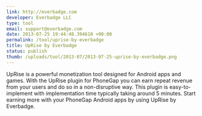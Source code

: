 ```yaml
--- 
link: http://everbadge.com
developer: Everbadge LLC
type: tool
email: support@everbadge.com
date: 2013-07-25 19:44:48.394610 +00:00
permalink: /tool/uprise-by-everbadge
title: UpRise by Everbadge
status: publish
thumb: /uploads/tool/2013-07/2013-07-25-uprise-by-everbadge.png
---
```


UpRise is a powerful monetization tool designed for Android apps and games.  With the UpRise plugin for PhoneGap you can earn repeat revenue from your users and do so in a non-disruptive way.  This plugin is easy-to-implement with implementation time typically taking around 5 minutes.  Start earning more with your PhoneGap Android apps by using UpRise by Everbadge.
